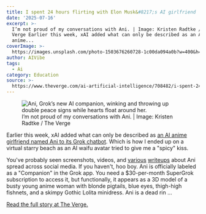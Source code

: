 ```yaml
---
title: I spent 24 hours flirting with Elon Musk&#8217;s AI girlfriend
date: '2025-07-16'
excerpt: >-
  I’m not proud of my conversations with Ani. | Image: Kristen Radtke / The
  Verge Earlier this week, xAI added what can only be described as an AI
  anime...
coverImage: >-
  https://images.unsplash.com/photo-1503676260728-1c00da094a0b?w=400&h=200&fit=crop&auto=format
author: AIVibe
tags:
  - Ai
category: Education
source: >-
  https://www.theverge.com/ai-artificial-intelligence/708482/i-spent-24-hours-flirting-with-elon-musks-ai-girlfriend
---
```


											

						
<figure>

<img alt="Ani, Grok’s new AI companion, winking and throwing up double peace signs while hearts float around her." data-caption="I’m not proud of my conversations with Ani. | Image: Kristen Radtke / The Verge" data-portal-copyright="Image: Kristen Radtke / The Verge" data-has-syndication-rights="1" src="https://platform.theverge.com/wp-content/uploads/sites/2/2025/07/VRG_Illo_Grok_companion_bot.jpg?quality=90&#038;strip=all&#038;crop=0,0,100,100" />
	<figcaption>
	I’m not proud of my conversations with Ani. | Image: Kristen Radtke / The Verge	</figcaption>
</figure>
<p class="has-drop-cap has-text-align-none">Earlier this week, xAI added what can only be described as <a href="https://www.theverge.com/news/706988/elon-musk-ai-bot-grok-supergrok-anime-companion-ani-rudy">an AI anime girlfriend named Ani to its Grok chatbot</a>. Which is how I ended up on a virtual starry beach as an AI waifu avatar tried to give me a "spicy" kiss. </p>
<p class="has-text-align-none">You've probably seen screenshots, videos, and <a href="https://www.wired.com/story/elon-musk-xai-ai-companion-ani/">various</a> <a href="https://techcrunch.com/2025/07/15/of-course-groks-ai-companions-want-to-have-sex-and-burn-down-schools/">writeups</a> about Ani spread across social media. If you haven't, hoo boy. Ani is officially labeled as a "Companion" in the Grok app. You need a $30-per-month SuperGrok subscription to access it, but functionally, it appears as a 3D model of a busty young anime woman with blonde pigtails, blue eyes, thigh-high fishnets, and a skimpy Gothic Lolita minidress. Ani is a dead rin …</p>
<p><a href="https://www.theverge.com/ai-artificial-intelligence/708482/i-spent-24-hours-flirting-with-elon-musks-ai-girlfriend">Read the full story at The Verge.</a></p>
						
									
